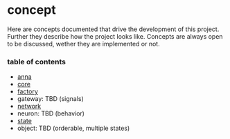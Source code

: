# concept
Here are concepts documented that drive the development of this project.
Further they describe how the project looks like. Concepts are always open to
be discussed, wether they are implemented or not.

### table of contents
- [anna](anna.md)
- [core](core.md)
- [factory](factory.md)
- gateway: TBD (signals)
- [network](network.md)
- neuron: TBD (behavior)
- [state](state.md)
- object: TBD (orderable, multiple states)
